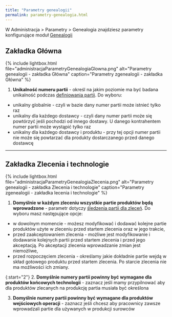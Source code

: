 ```yaml
---
title: "Parametry genealogii"
permalink: parametry-genealogia.html 
---
```

W Administracja > Parametry > Genealogia znajdziesz parametry konfigurujące moduł [Genealogii](\genealogia)

## Zakładka Główna

{% include lightbox.html file="administracjaParametryGenealogiaGlowna.png" alt="Parametry genealogii - zakładka Główna" caption="Parametry zgenealogii - zakładka Główna" %}

1. **Unikalność numeru partii** - określ na jakim poziomie ma być badana unikalność podczas [definiowania partii](/jak-dodac-numery-partii). Do wyboru:
- unikalny globalnie - czyli w bazie dany numer partii może istnieć tylko raz
- unikalny dla każdego dostawcy - czyli dany numer partii może się powtórzyć jeśli pochodzi od innego dostawy. U danego kontrahentem numer partii może wystąpić tylko raz
- unikalny dla każdego dostawcy i produktu - przy tej opcji numer partii nie może się powtarzać dla produkty dostarczanego przed danego dostawcę

---

## Zakładka Zlecenia i technologie

{% include lightbox.html file="administracjaParametryGenealogiaZlecenia.png" alt="Parametry genealogii - zakładka Zlecenia i technologie" caption="Parametry zgenealogii - zakładka lecenia i technologie" %}

1. **Domyślnie w każdym zleceniu wszystkie partie produktów będą wprowadzone** - parametr dotyczy [śledzenia partii dla zleceń](/sledzenie-partii-dla-zlecen). Do wyboru masz następujące opcje:
- w dowolnym momencie - możesz modyfikować i dodawać kolejne partie produktów użyte w zleceniu przed startem zlecenia oraz w jego trakcie,
- przed zaakceptowaniem zlecenia - możliwe jest modyfikowanie i dodawanie kolejnych partii przed startem zlecenia i przed jego akceptacją. Po akceptacji zlecenia wprowadzanie zmian jest niemożliwe,
- przed rozpoczęciem zlecenia - określamy jakie dokładnie partie wejdą w skład gotowego produktu przed startem zlecenia. Po starcie zlecenia nie ma możliwości ich zmiany.

{:start="2"}
2. **Domyślnie numery partii powinny być wymagane dla produktów końcowych technologii** - zaznacz jeśli mamy przypilnować aby dla produktów zlecanych na produkcję partia musiała być określona

3. **Domyślnie numery partii powinny być wymagane dla produktów wejściowych operacji** - zaznacz jeśli chcesz aby pracownicy zawsze wprowadzali partie dla używanych w produkcji surowców